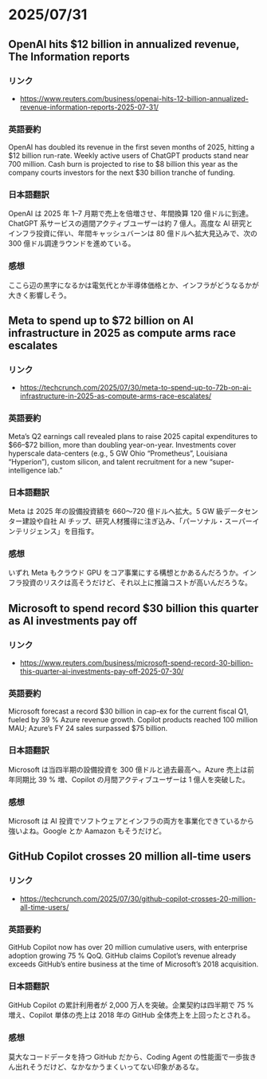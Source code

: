 # 2025/07/31

## OpenAI hits $12 billion in annualized revenue, The Information reports

### リンク

- https://www.reuters.com/business/openai-hits-12-billion-annualized-revenue-information-reports-2025-07-31/

### 英語要約

OpenAI has doubled its revenue in the first seven months of 2025, hitting a $12 billion run-rate. Weekly active users of ChatGPT products stand near 700 million. Cash burn is projected to rise to $8 billion this year as the company courts investors for the next $30 billion tranche of funding.

### 日本語翻訳

OpenAI は 2025 年 1–7 月期で売上を倍増させ、年間換算 120 億ドルに到達。ChatGPT 系サービスの週間アクティブユーザーは約 7 億人。高度な AI 研究とインフラ投資に伴い、年間キャッシュバーンは 80 億ドルへ拡大見込みで、次の 300 億ドル調達ラウンドを進めている。

### 感想

ここら辺の黒字になるかは電気代とか半導体価格とか、インフラがどうなるかが大きく影響しそう。

## Meta to spend up to $72 billion on AI infrastructure in 2025 as compute arms race escalates

### リンク

- https://techcrunch.com/2025/07/30/meta-to-spend-up-to-72b-on-ai-infrastructure-in-2025-as-compute-arms-race-escalates/

### 英語要約

Meta’s Q2 earnings call revealed plans to raise 2025 capital expenditures to \$66–\$72 billion, more than doubling year-on-year. Investments cover hyperscale data-centers (e.g., 5 GW Ohio “Prometheus”, Louisiana “Hyperion”), custom silicon, and talent recruitment for a new “super-intelligence lab.”

### 日本語翻訳

Meta は 2025 年の設備投資額を 660～720 億ドルへ拡大。5 GW 級データセンター建設や自社 AI チップ、研究人材獲得に注ぎ込み、「パーソナル・スーパーインテリジェンス」を目指す。

### 感想

いずれ Meta もクラウド GPU をコア事業にする構想とかあるんだろうか。インフラ投資のリスクは高そうだけど、それ以上に推論コストが高いんだろうな。

## Microsoft to spend record \$30 billion this quarter as AI investments pay off

### リンク

- https://www.reuters.com/business/microsoft-spend-record-30-billion-this-quarter-ai-investments-pay-off-2025-07-30/

### 英語要約

Microsoft forecast a record \$30 billion in cap-ex for the current fiscal Q1, fueled by 39 % Azure revenue growth. Copilot products reached 100 million MAU; Azure’s FY 24 sales surpassed \$75 billion.

### 日本語翻訳

Microsoft は当四半期の設備投資を 300 億ドルと過去最高へ。Azure 売上は前年同期比 39 % 増、Copilot の月間アクティブユーザーは 1 億人を突破した。

### 感想

Microsoft は AI 投資でソフトウェアとインフラの両方を事業化できているから強いよね。Google とか Aamazon もそうだけど。

## GitHub Copilot crosses 20 million all-time users

### リンク

- https://techcrunch.com/2025/07/30/github-copilot-crosses-20-million-all-time-users/

### 英語要約

GitHub Copilot now has over 20 million cumulative users, with enterprise adoption growing 75 % QoQ. GitHub claims Copilot’s revenue already exceeds GitHub’s entire business at the time of Microsoft’s 2018 acquisition.

### 日本語翻訳

GitHub Copilot の累計利用者が 2,000 万人を突破。企業契約は四半期で 75 % 増え、Copilot 単体の売上は 2018 年の GitHub 全体売上を上回ったとされる。

### 感想

莫大なコードデータを持つ GitHub だから、Coding Agent の性能面で一歩抜きん出れそうだけど、なかなかうまくいってない印象があるな。
